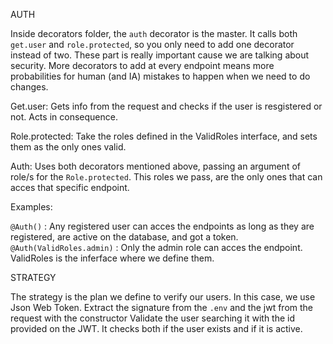 AUTH

Inside decorators folder, the `auth` decorator is the master. It calls both `get.user` and `role.protected`, so you only need to add one decorator instead of two. These part is really important cause we are talking about security. More decorators to add at every endpoint means more probabilities for human (and IA) mistakes to happen when we need to do changes.

Get.user:
Gets info from the request and checks if the user is resgistered or not. Acts in consequence.

Role.protected:
Take the roles defined in the ValidRoles interface, and sets them as the only ones valid.

Auth:
Uses both decorators mentioned above, passing an argument of role/s for the `Role.protected`. This roles we pass, are the only ones that can acces that specific endpoint.

Examples:

`@Auth()` : Any registered user can acces the endpoints as long as they are registered, are active on the database, and got a token.
`@Auth(ValidRoles.admin)` : Only the admin role can acces the endpoint. ValidRoles is the inferface where we define them.


STRATEGY

The strategy is the plan we define to verify our users.
In this case, we use Json Web Token. 
Extract the signature from the `.env` and the jwt from the request with the constructor
Validate the user searching it with the id provided on the JWT. It checks both if the user exists and if it is active.

